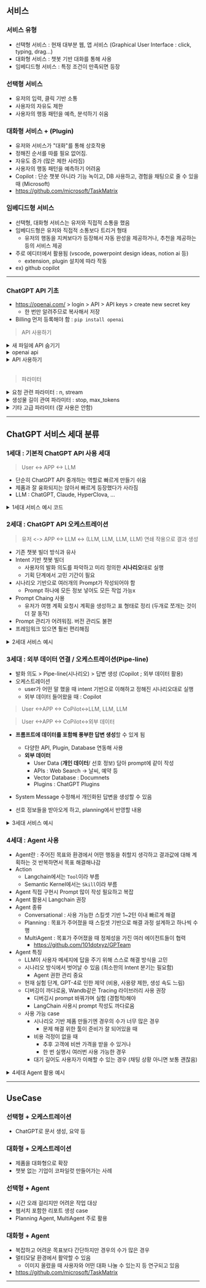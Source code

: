 ## 서비스

### 서비스 유형
- 선택형 서비스 : 현재 대부분 웹, 앱 서비스 (Graphical User Interface : click, typing, drag...)
- 대화형  서비스 : 챗봇 기반 대화를 통해 사용
- 임베디드형 서비스 : 특정 조건이 만족되면 등장

### 선택형 서비스
- 유저의 입력, 클릭 기반 소통
- 사용자의 자유도 제한
- 사용자의 행동 패턴을 예측, 분석하기 쉬움

### 대화형 서비스 + (Plugin)
- 유저와 서비스가 "대화"를 통해 상호작용
- 정해진 순서를 따를 필요 없어짐.
- 자유도 증가 (많은 제한 사라짐)
- 사용자의 행동 패턴을 예측하기 어려움
- Copilot : 단순 챗봇 아니라 기능 녹이고, DB 사용하고, 경험을 채팅으로 줄 수 있을 때 (Microsoft)
- https://github.com/microsoft/TaskMatrix


### 임베디드형 서비스
- 선택형, 대화형 서비스는 유저와 직접적 소통을 했음
- 임베디드형은 유저와 직접적 소통보다 트리거 형태
  - 유저의 행동을 지켜보다가 등장해서 자동 완성을 제공하거나, 추천을 제공하는 등의 서비스 제공
- 주로 에디터에서 활용됨 (vscode, powerpoint design ideas, notion ai 등)
  - extension, plugin 설치에 따라 작동
- ex) github copilot

---

### ChatGPT API 기초
- https://openai.com/ > login > API > API keys > create new secret key
  - 한 번만 알려주므로 복사해서 저장
- Billing 먼저 등록해야 함 : `pip install openai`

> API 사용하기
<details>
  <summary> 새 파일에 API 숨기기 </summary>
  <div markdown="1">
    
      새 파일 -> .env> OPENAI_API_KEY = '~~~'
      
  </div>
</details>


<details>
  <summary> openai api </summary>
  <div markdown="1">
    
      import os
      import openai
      from dotenv import load_dotenv

      load_dotenv()
      openai.api_key = os.getenv("OPENAI_API_KEY")
      
  </div>
</details>


<details>
  <summary> API 사용하기 </summary>
  <div markdown="1">
    
      response = openai.ChatCompletion.create(
        model = 'gpt=3.5-turbo',  #gpt-4 가능
        messages = [
          {"role" : "system", "content" : "You are a helpful assistant."},
          {"role" : "user", "content" : "What can you do?"}
          ],
        # 파라미터들 (chatGPT의 랜덤성 조절) : temperature, top_p (동시 비추, temperature 위주로)
        # 창작 제외하고 동일하게 맞추기 위해 temperature 0으로 설정. 창작시 0.8 권장
        temperature = 0.8,
          )
      response = response.choices[0].message.content
      print(response)
      
  </div>
</details>

</br>

> 파라미터
<details>
  <summary> 요청 관련 파라미터 : n, stream </summary>
  <div markdown="1">

    response = openai.ChatCompletion.create(
      model = 'gpt=3.5-turbo',  #gpt-4 가능
      messages = [
        {"role" : "system", "content" : "You are a helpful assistant."},
        {"role" : "user", "content" : "What can you do?"}
        ],
      temperature = 0.8,
      # 요청 관련 파라미터 : stream, n값을 조정해 여러개의 답 생성하게
      n=4,
      )

    for res in response.choices:
       print(res.message)
      
  </div>
</details>

<details>
  <summary> 생성물 길이 관여 파라미터 : stop, max_tokens </summary>
  <div markdown="1">

    response = openai.ChatCompletion.create(
      model = 'gpt=3.5-turbo',  #gpt-4 가능
      messages = [
        {"role" : "system", "content" : "You are a helpful assistant."},
        {"role" : "user", "content" : "What can you do?"}
        ],
      temperature = 0.8,
      n=4,
      # 생성물 길이 관여 파라미터 : stop, max_tokens
      stop = [",", "."],
      max_tokens = 30,
        )

    for res in response.choices:
       print(res.message)
      
  </div>
</details>

<details>
  <summary> 기타 고급 파라미터 (잘 사용은 안함) </summary>
  <div markdown="1">

    - presence_penalty, frequency_penalty : 내용 중복을 얼만큼 허용할 것인가
      - frequency_penalty : 양수시 덜 중복 / 음수시 더 중복
    - logit_bias : 특정 단어가 무조건 등장하게 조정. 토큰 값을 넣어 한국어 제한.
    - user
      
  </div>
</details>

---

## ChatGPT 서비스 세대 분류

### 1세대 : 기본적 ChatGPT API 사용 세대
> User <-> APP <-> LLM
- 단순히 ChatGPT API 중개하는 역할로 빠르게 만들기 쉬움
- 제품과 잘 융화되지는 않아서 빠르게 등장했다가 사라짐
- LLM : ChatGPT, Claude, HyperClova, ...

<details>
  <summary> 1세대 서비스 예시 코드 </summary>
  <div markdown="1">

    import os
    
    import openai
    from dotenv import load_dotenv
    from fastapi import FastAPI
    from fastapi.middleware.cors import CORSMiddleware
    
    load_dotenv()
    
    openai.api_key = os.getenv("OPENAI_API_KEY")
    
    app = FastAPI(debug=False)
    app.add_middleware(
      CORSMiddleware,
      allow_origins=['*'],
      allow_credentials=True,
      allow_methos=['*'],
      allow_headers=['*'],
      )
    
    response = openai.ChatCompletion.create(
      model = 'gpt=3.5-turbo',  #gpt-4 가능
      messages = [
        {"role" : "system", "content" : "You are a helpful assistant."},
        {"role" : "user", "content" : "What can you do?"}
        ],
      temperature = 0.8,
      # 요청 관련 파라미터 : stream, n값을 조정해 여러개의 답 생성하게
      n=4,
        )
    
    for res in response.choices:
       print(res.message)
    
    class ChatRequest(BaseModel):
      message : str
      temperature : float = 1
    
    # user와 소통할 때 항상 갖고 있는 정보 (persona, 대화 나눌 때 기본 정보) 
    SYSTEM_MEG = "You are a helpful travel assistant, Your name is Jini, 27 years old"
    
    @app.post("/chat")
    def chat(req : ChatRequest):
      response = openai.ChatCompletion.create(
        model = 'gpt=3.5-turbo',
        messages = [
          {"role" : "system", "content" : SYSTEM_MEG}
          {"role" : "user", "content" : "What can you do?"}
          ],
          temperature = req.temperature,
          )
      return {"message": response.choices[0].message.content}
    
    if __name__ =="__main__":
      # 백앤드 실행되게
      import uvicorn
    
      uvicorn.run(app, host='0.0.0.0', port=8000)
      
  </div>
</details>


### 2세대 : ChatGPT API 오케스트레이션
> 유저 <-> APP <-> LLM <-> (LLM, LLM, LLM, LLM) 연쇄 작용으로 결과 생성
- 기존 챗봇 빌더 방식과 유사
- Intent 기반 챗봇 빌더
  - 사용자의 발화 의도를 파악하고 미리 정의한 **시나리오**대로 실행
  - 기획 단계에서 고민 기간이 필요
- 시나리오 기반으로 여러개의 Prompt가 작성되어야 함
  - Prompt 하나에 모든 정보 넣어도 모든 작업 가능x
- Prompt Chaing 사용
  - 유저가 여행 계획 요청시 계획을 생성하고 표 형태로 정리 (두개로 쪼개는 것이 더 잘 동작)
- Prompt 관리가 어려워짐. 버전 관리도 불편
- 프레임워크 있으면 훨씬 편리해짐

<details>
  <summary> 2세대 서비스 예시 </summary>
  <div markdown="1">
    
    import os
    
    import openai
    from dotenv import load_dotenv
    from fastapi import FastAPI
    from fastapi.middleware.cors import CORSMiddleware
    
    load_dotenv()
    
    openai.api_key = os.getenv("OPENAI_API_KEY")
    
    app = FastAPI(debug=False)
    app.add_middleware(
      CORSMiddleware,
      allow_origins=['*'],
      allow_credentials=True,
      allow_methos=['*'],
      allow_headers=['*'],
      )
    
    response = openai.ChatCompletion.create(
      model = 'gpt=3.5-turbo',  #gpt-4 가능
      messages = [
        {"role" : "system", "content" : "You are a helpful assistant."},
        {"role" : "user", "content" : "What can you do?"}
        ],
      temperature = 0.8,
      # 요청 관련 파라미터 : stream, n값을 조정해 여러개의 답 생성하게
      n=4,
        )
    
    for res in response.choices:
       print(res.message)
    
    class ChatRequest(BaseModel):
      message : str
      temperature : float = 1
    
    # user와 소통할 때 항상 갖고 있는 정보 (persona, 대화 나눌 때 기본 정보) 
    SYSTEM_MEG = "You are a helpful travel assistant, Your name is Jini, 27 years old"
    
    def classify_intent(msg):
      prompt = """ Your job is to classify intent.
    
      Choose one of the following intents.
      - travel_plan
      - customer_support
      - reservation
    
      User : {msg}
      Intent : 
      """
      response = openai.ChatCompletion.create(
        model = 'gpt-4',
        messages = [
          {"role" : "user", "content" SYSTEM_MSG},
        ],
      )
      return response.choices[0].message.content.strip()
    
    @app.post("/chat")
    def chat(req : ChatRequest):
    
      # 의도 파악이 중요
      intent = classify_intent(req.message)
    
      if intent == "travel_plan":
        response = openai.ChatCompletion.create(
          model = 'gpt=3.5-turbo',
          messages = [
            {"role" : "system", "content" : SYSTEM_MEG}
            {"role" : "user", "content" : "What can you do?"}
            ],
            temperature = req.temperature,
            )
        return {"message": response.choices[0].message.content}
    
      elif inent == "customer_support":
        return{"message" : "Here is customer support number : 1234567"}
    
      elif intent == "reservation":
        return{"message" : "Here is reservation number : 12345t6"}
    
    
    if __name__ =="__main__":
      # 백앤드 실행되게
      import uvicorn
    
      uvicorn.run(app, host='0.0.0.0', port=8000)
      
  </div>
</details>


### 3세대 : 외부 데이터 연결 / 오케스트레이션(Pipe-line)
- 발화 의도 > Pipe-line(시나리오) > 답변 생성 (Copilot ; 외부 데이터 활용)
- 오케스트레이션
  - user가 어떤 말 했을 때 intent 기반으로 이해하고 정해진 시나리오대로 실행
  - 외부 데이터 들어왔을 때 : Copilot
> User <->APP <-> CoPilot<->LLM, LLM, LLM

> User <->APP <-> CoPilot<->외부 데이터
- **프롬프트에 데이터를 포함해 풍부한 답변 생성**할 수 있게 됨
  - 다양한 API, Plugin, Database 연동해 사용
  - **외부 데이터**
    - User Data (**개인 데이터**/ 선호 정보) 담아 prompt에 같이 작성 
    - APIs : Web Search -> 날씨, 예약 등
    - Vector Database : Documnets
    - Plugins : ChatGPT Plugins

- System Message 수정해서 개인화된 답변을 생성할 수 있음

- 선호 정보들을 받아오게 하고, planning에서 반영할 내용

<details>
  <summary> 3세대 서비스 예시 </summary>
  <div markdown="1">

    import os
    
    import openai
    from dotenv import load_dotenv
    from fastapi import FastAPI
    from fastapi.middleware.cors import CORSMiddleware
    
    load_dotenv()
    
    openai.api_key = os.getenv("OPENAI_API_KEY")
    
    app = FastAPI(debug=False)
    app.add_middleware(
      CORSMiddleware,
      allow_origins=['*'],
      allow_credentials=True,
      allow_methos=['*'],
      allow_headers=['*'],
      )
    
    response = openai.ChatCompletion.create(
      model = 'gpt=3.5-turbo',  #gpt-4 가능
      messages = [
        {"role" : "system", "content" : "You are a helpful assistant."},
        {"role" : "user", "content" : "What can you do?"}
        ],
      temperature = 0.8,
      # 요청 관련 파라미터 : stream, n값을 조정해 여러개의 답 생성하게
      n=4,
        )
    
    for res in response.choices:
       print(res.message)
    
    class ChatRequest(BaseModel):
      message : str
      temperature : float = 1
    
    def request_user_info():
      # import requests
      # requests.get("https://api.xx.com/users/username/info")
      return """"
      - Like Asia food
      - Like to travel to Spain,
      - 30 years old.
      """
    
    def request_planning_manual():
      # 회사 database에 접근해 가져와야 하는 정보임
      return """
      - 30 years old man likes eating food.
      - 30 years old man likes walking.
      """
    
    # user와 소통할 때 항상 갖고 있는 정보 (persona, 대화 나눌 때 기본 정보) 
    SYSTEM_MEG = f"""You are a helpful travel assistant, Your name is Jini, 27 years old
    
    Current User :
    {request_user_info()}
    
    Planning Manual :
    {request_planning_manual()}
    """
    
    def classify_intent(msg):
      prompt = """ Your job is to classify intent.
    
      Choose one of the following intents.
      - travel_plan
      - customer_support
      - reservation
    
      User : {msg}
      Intent : 
      """
      response = openai.ChatCompletion.create(
        model = 'gpt-4',
        messages = [
          {"role" : "user", "content" SYSTEM_MSG},
        ],
      )
      return response.choices[0].message.content.strip()
    
    @app.post("/chat")
    def chat(req : ChatRequest):
    
      # 의도 파악이 중요
      intent = classify_intent(req.message)
    
      if intent == "travel_plan":
        response = openai.ChatCompletion.create(
          model = 'gpt=3.5-turbo',
          messages = [
            {"role" : "system", "content" : SYSTEM_MEG}
            {"role" : "user", "content" : "What can you do?"}
            ],
            temperature = req.temperature,
            )
        return {"message": response.choices[0].message.content}
    
      elif inent == "customer_support":
        return{"message" : "Here is customer support number : 1234567"}
    
      elif intent == "reservation":
        return{"message" : "Here is reservation number : 12345t6"}
    
    
    if __name__ =="__main__":
      # 백앤드 실행되게
      import uvicorn
    
      uvicorn.run(app, host='0.0.0.0', port=8000)
      
  </div>
</details>

### 4세대 : Agent 사용
- Agent란 :
  주어진 목표와 환경에서 어떤 행동을 취할지 생각하고 결과값에 대해 계획하는 것 반복하면서 목표 해결해나감
- Action
  - Langchain에서는 `Tool`이라 부름
  - Semantic Kernel에서는 `Skill`이라 부름
- Agent 직접 구현시 Prompt 많이 작성 필요하고 복잡
- Agent 활용시 Langchain 권장
- Agent 종류
  - Conversational : 사용 가능한 스킬셋 기반 1~2턴 이내 빠르게 해결
  - Planning : 목표가 주어졌을 때 스킬셋 기반으로 해결 과정 설계하고 하나씩 수행
  - MultiAgent : 목표가 주어졌을 때 정체성을 가진 여러 에이전트들이 협력
    - https://github.com/101dotxyz/GPTeam
- Agent 특징
  - LLM이 사용자 메세지에 답을 주기 위해 스스로 해결 방식을 고민
  - 시나리오 방식에서 벗어날 수 있음 (최소한의 Intent 분기는 필요함)
    - Agent 권한 관리 중요
  - 현재 실험 단계, GPT-4로 인한 제약 (비용, 사용량 제한, 생성 속도 느림)
  - 디버깅이 까다로움, Wandb같은 Tracing 라이브러리 사용 권장
    - 디버깅시 prompt 바꿔가며 실험 (경험적)해야
    - LangChain 사용시 prompt 작성도 까다로움
  - 사용 가능 case
    - 시나리오 기반 제품 만들기엔 경우의 수가 너무 많은 경우
      - 문제 해결 위한 툴이 준비가 잘 되어있을 때
    - 비용 걱정이 없을 때
      - 추후 고객에 비싼 가격을 받을 수 있거나
      - 한 번 실행시 여러번 사용 가능한 경우
    - 대기 길어도 사용자가 이해할 수 있는 경우 (채팅 상황 아니면 보통 괜찮음)

<details>
  <summary> 4세대 Agent 활용 예시 </summary>
  <div markdown="1">

    import os

    from dotenv impmort load_dotenv
    from langchain import LLMMathChain, SerpAPIWrapper
    from langchain.agents.tools import Tool
    from langchain.chat_models import ChatOpenAI
    from langchain.experimental.plan_and_execute import (
      PlanAndExecute,
      load_agent_executor,
      load_chat_planner,
    )
    from langchain.llms import OpenAI

    load_dotenv()

    # https://serpapi.com/manage-api-key
    # pip install google-search-results of poetry add google-search-results
    llm = OpneAI(temperature=0)
    llm_math_chain = LLMMathChain.from_llm(llm=llm, verbose=True)
    search = SerpAPIWrapper(serpapi_api_key = os.getenv["SERPAPI_API_KEY"])
    tools = [
      Tool(
        name = "Search",
        func = search.run,
        description="useful for when you need to answer questions about current events",
      ),
      Tool(
        name = "Calculater",
        func = llm_math_chain.run,
        description="useful for when you need to answer questions about math",
      ),
    ]

    model = ChatOpenAPI(temperature=0)
    planner = load_chat_planner(model)
    executor = load_agent_executor(model, tools, verbose=True)
    agent = PlanAndExecute(planner=planner, executor=executor, verbose=True)

    agent.run(
      "Who is Leo DiCaprio's girlfriend? What is her current age raised to the 0.43 power?"
      )
      
  </div>
</details>

---
## UseCase
### 선택형 + 오케스트레이션
- ChatGPT로 문서 생성, 요약 등

### 대화형 + 오케스트레이션
- 제품을 대화형으로 확장
- 챗봇 없는 기업이 코파일럿 만들어가는 사례

### 선택형 + Agent
- 시간 오래 걸리지만 어려운 작업 대상
- 웹서치 포함한 리포트 생성 case
- Planning Agent, MultiAgent 주로 활용

### 대화형 + Agent
- 복잡하고 어려운 목표보다 간단하지만 경우의 수가 많은 경우
- 멀티모달 환경에서 활약할 수 있음
  - 이미지 올렸을 때 사용자와 어떤 대화 나눌 수 있는지 등 연구되고 있음
- https://github.com/microsoft/TaskMatrix

---
